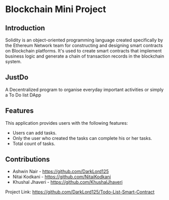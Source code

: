 # Blockchain Mini Project

## Introduction
Solidity is an object-oriented programming language created specifically by the Ethereum Network team for constructing and designing smart contracts on Blockchain platforms. It's used to create smart contracts that implement business logic and generate a chain of transaction records in the blockchain system.
 

## JustDo
A Decentralized program to organise everyday important activities or simply a To Do list DApp

## Features
This application provides users with the following features:  
  - Users can add tasks.  
  - Only the user who created the tasks can complete his or her tasks.  
  - Total count of tasks.   

## Contributions
- Ashwin Nair - <a>https://github.com/DarkLord125</a>
- Nitai Kodkani - <a>https://github.com/NitaiKodkani</a>
- Khushal Jhaveri - <a>https://github.com/KhushalJhaveri</a>

Project Link: <a>https://github.com/DarkLord125/Todo-List-Smart-Contract</a>
